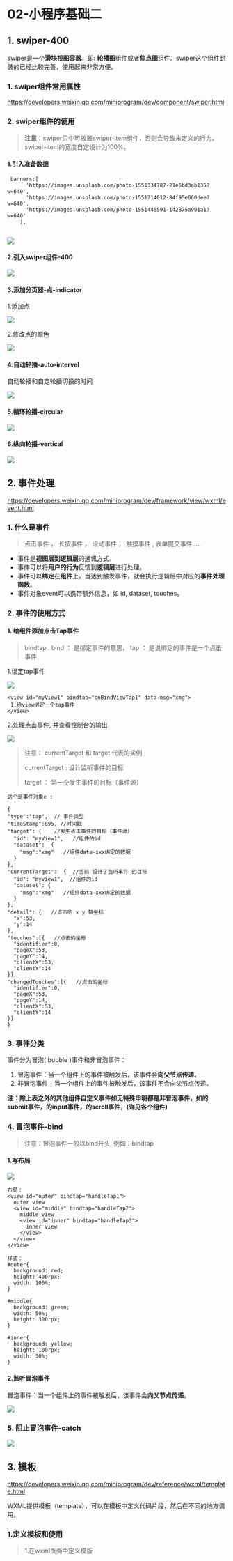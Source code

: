 # 02-小程序基础二

## 1. swiper-400

swiper是一个**滑块视图容器**。即: **轮播图**组件或者**焦点图**组件。swiper这个组件封装的已经比较完善，使用起来非常方便。

### 1. swiper组件常用属性

https://developers.weixin.qq.com/miniprogram/dev/component/swiper.html

### 2. swiper组件的使用

> **注意**：swiper只中可放置swiper-item组件，否则会导致未定义的行为。swiper-item的宽度自定设计为100%。

#### 1.引入准备数据

```
 banners:[
      'https://images.unsplash.com/photo-1551334787-21e6bd3ab135?w=640',
      'https://images.unsplash.com/photo-1551214012-84f95e060dee?w=640',
      'https://images.unsplash.com/photo-1551446591-142875a901a1?w=640'
    ],
  
```

![](./img/16.png)

#### 2.引入swiper组件-400

![](./img/17.png)

#### 3.添加分页器-点-indicator

1.添加点

![](./img/18.png)



2.修改点的颜色

![](./img/19.png)

#### 4.自动轮播-auto-intervel

自动轮播和自定轮播切换的时间

![](./img/20.png)



#### 5.循环轮播-circular

![](./img/21.png)

#### 6.纵向轮播-vertical

![](./img/22.png)



## 2. 事件处理

<https://developers.weixin.qq.com/miniprogram/dev/framework/view/wxml/event.html>

### 1. 什么是事件

> 点击事件 ， 长按事件  ， 滚动事件  ， 触摸事件 , 表单提交事件.....

- 事件是**视图层到逻辑层**的通讯方式。
- 事件可以将**用户的行为**反馈到**逻辑层**进行处理。
- 事件可以**绑定**在**组件**上，当达到触发事件，就会执行逻辑层中对应的**事件处理函数**。
- 事件对象event可以携带额外信息，如 id, dataset, touches。

### 2. 事件的使用方式

#### 1. 给组件添加点击Tap事件

> bindtap  :  bind ： 是绑定事件的意思， tap ： 是说绑定的事件是一个点击事件

1.绑定tap事件

![](./img/36.png)

```
<view id="myView1" bindtap="onBindViewTap1" data-msg="xmg"> 
 1.给view绑定一个tap事件
</view>
```



2.处理点击事件, 并查看控制台的输出

![](./img/37.png)

> 注意： currentTarget   和  target  代表的实例
>
> currentTarget : 设计监听事件的目标
>
> target ： 第一个发生事件的目标（事件源）

```
这个是事件对象e :

{
"type":"tap",  // 事件类型
"timeStamp":895, //时间戳
"target": {    //发生点击事件的目标（事件源）
  "id": "myView1",   //组件的id
  "dataset":  {  
    "msg":"xmg"   //组件data-xxx绑定的数据
  }
},
"currentTarget":  {  //当前 设计了监听事件 的目标
  "id": "myview1",  //组件的id
  "dataset": {
    "msg":"xmg"   //组件data-xxx绑定的数据
  }
},
"detail": {   //点击的 x y 轴坐标
  "x":53,
  "y":14
},
"touches":[{   //点击的坐标
  "identifier":0,
  "pageX":53,
  "pageY":14,
  "clientX":53,
  "clientY":14
}],
"changedTouches":[{   //点击的坐标
  "identifier":0,
  "pageX":53,
  "pageY":14,
  "clientX":53,
  "clientY":14
}]
}
```

### 3. 事件分类

事件分为冒泡( bubble )事件和非冒泡事件：

1. 冒泡事件：当一个组件上的事件被触发后，该事件会**向父节点传递**。
2. 非冒泡事件：当一个组件上的事件被触发后，该事件不会向父节点传递。



**注：除上表之外的其他组件自定义事件如无特殊申明都是非冒泡事件，如的submit事件，的input事件，的scroll事件，(详见各个组件)**



### 4. 冒泡事件-bind

> 注意：冒泡事件一般以bind开头, 例如：bindtap

#### 1.写布局

![](./img/38.png)

```
布局：
<view id="outer" bindtap="handleTap1">
  outer view
  <view id="middle" bindtap="handleTap2">
    middle view
    <view id="inner" bindtap="handleTap3">
      inner view
    </view>
  </view>
</view>

样式：
#outer{
  background: red;
  height: 400rpx;
  width: 100%;
}

#middle{
  background: green;
  width: 50%;
  height: 300rpx;
}

#inner{
  background: yellow;
  height: 100rpx;
  width: 30%;
}
```

#### 2.监听冒泡事件

冒泡事件：当一个组件上的事件被触发后，该事件会**向父节点传递**。

![](./img/39.png)



### 5. 阻止冒泡事件-catch

![](./img/40.png)



## 3. 模板

https://developers.weixin.qq.com/miniprogram/dev/reference/wxml/template.html

WXML提供模板（template），可以在模板中定义代码片段，然后在不同的地方调用。

### 1.定义模板和使用

> 1.在wxml页面中定义模版  <template name="abc"> xxxx <template>
>
> 2.使用模版 <template is="abc"   data="{{   }}"> <template>

```html
<!-- 1.定义模板 -->
<template name="tempName">
  <view> 
      <text>我是一个模板</text>
  </view>
</template>

<!-- 2.使用模板 -->
<template is="tempName"/>
```

### 2.动态渲染模板

> <template is="{{2>4?'tempName1':'tempName2'}}"/>

```html
<!-- 1.定义模板 -->
<template name="tempName1">
  <view> 
      <text>我是第1个模板</text>
  </view>
</template>

<template name="tempName2">
  <view> 
      <text>我是第2个模板</text>
  </view>
</template>

<!-- 2.使用模板 -->
<template is="{{2>4?'tempName1':'tempName2'}}"/>
```

### 3.模板接收参数

布局代码

```html
<!-- 1.定义模板 -->
<template name="tempName1">
  <view> 
      <text>我是第1个模板\n</text>
      <!-- 3.接收参数  -->
      <text>{{msg}}-->{{time}}</text>
  </view>
</template>

<template name="tempName2">
  <view> 
      <text>我是第2个模板\n</text>
    	<!-- 3.接收参数  -->
      <text>{{msg}}-->{{time}}</text>
  </view>
</template>

<!-- 2.使用模板 data传递参数  -->
<template is="{{2>4?'tempName1':'tempName2'}}" data="{{...item}}"/>
```

js代码：

```js
 /**
   * 页面的初始数据
   * 可以在item中定义一个事件的名称传递到模版中 
   */
  data: {
    item: {
      msg: 'this is a template',
      time: '2018-12-16'
    }
  },
```

### 4.模板的抽取

> 1.定义外部模版<template name=""> xxxx </template>
>
> 2.导入外部模版 <import src="" ></import>
>
> 3.使用模版：<template is=""  data="{{}}"></template>

1.定义外部的模板

![](./img/4.png)



> 模板中的样式一般写在app.wxss文件中或者直接写在组件上（ 也可以写在使用模板的页面上，例如：template.wxss上）

**2.引用外部的模板**

https://developers.weixin.qq.com/miniprogram/dev/framework/view/wxml/import.html

![](./img/5.png)

```html
<!-- 3.使用外部的模板 -->
<import src="../temp/message.wxml" />
<template is="tempName3" data="{{...item}}"/>
```

### 5.import VS include

**import 有作用域的概念**，即只会 import 目标文件中定义的 template，而不会 import 目标文件 import 的 template。

**如：B import A，C import B，在C中可以使用B定义的template，在B中可以使用A定义的template，但是C不能使用A定义的template**。

```html
<!-- A.wxml -->
<template name="A">
  <text> A template </text>
</template>

<!-- B.wxml -->
<import src="a.wxml" /> <!-- B import A, B可以使用A中的模板 -->
<template name="B">
  <template is="A" />
  <text> B template </text>
</template>

<!-- C.wxml -->
<import src="b.wxml" />
<template is="A" />  <!-- C import B, C可用B中的模板,而不能用A中的模板。这种是错误的-->
<template is="B" />  <!-- 对的 -->
```



**include** 可以将目标文件**除了**  < template/>   < wxs /> 外的整个代码引入，相当于是拷贝到 `include` 位置，如下面案例：

```html
<!-- header.wxml -->
<view> header </view>

<!-- footer.wxml -->
<view> footer </view>
```

```html
<!-- index.wxml -->
<include src="header.wxml" /> 
    <view> body </view> 
<include src="footer.wxml" />
```

![](./img/6.png)

```html
<!-- 4.在template.wxml中include外部的文件 -->
<include src="../temp/message.wxml" />
```



## 4. WXS

### 1. 小程序脚本语言简介

WXS（WeiXin Script）是**小程序的一套脚本语言**，结合 `WXML`，可以构建出页面的结构。

注意：

1. wxs **不依赖**于运行时的基础库版本，可以在所有版本的小程序中运行。
2. wxs 与 javascript 是**不同**的语言，有自己的语法，并不和 javascript 一致。
3. wxs 的运行环境和其他 javascript 代码是**隔离**的，wxs 中不能调用其他 javascript 文件中定义的函数，也不能调用小程序提供的API。
4. 由于运行环境的差异，在 iOS 设备上小程序内的 wxs 会比 javascript 代码**快 2 ~ 20 倍**。在 android 设备上二者运行效率无差异。

> 1. 小程序脚本语言 主要是用来增强页面的表达能力
>
> 2. 对es6的支持不友好。比如，const  let 箭头函数不支持。



小程序原理架构图：

微信小程序的框架包含两部分View视图层(可能存在多个)、App Service逻辑层(一个)，View层用来渲染页面结构，AppService层用来逻辑处理、数据请求、接口调用，它们在两个进程（webview）里运行。

视图层使用WebView渲染，逻辑层使用JSCore运行。

视图层和逻辑层通过系统层的WeixinJsBridage进行通信，逻辑层把数据变化通知到视图层，触发视图层页面更新，视图层把触发的事件通知到逻辑层进行业务处理。

![](./img/43.png)



**讲一下wxs :**

**由于view 与 App Service**是不同线程,之前是传递数据。现在当遇到一些数据需要在view中处理时, 就可以用wxs来处理。



### 2. WXS 的简单示例

> 1.在wxml中定义wxs模版  <wxs module="msg" >  xxxxx  </wxs>
>
> 2.使用：<text> {{  msg.xxx }} </text>

![](./img/1.png)

```html
<!-- 1.在wxs中定义变量 -->
<wxs module="msg">

  var message1 = '我是在wxs中定义的变量message1';
  var message2 = '我是在wxs中定义的变量message2';


  //module.exports.message1=message1;
  //module.exports.message2=message2;

  <!-- 导出定义的变量 -->
  module.exports = {
    message1:message1, //这里不能简写
    message2:message2
  }

</wxs>

<!-- 2.使用data定义的变量 -->
<view>{{value}}</view>

<!-- 3.使用wxs中定义的变量 -->
<view>{{msg.message1}}</view>
<view>{{msg.message2}}</view>

```

#### 1. 变量

- WXS 中的变量均为**值的引用**。
- **没有声明**的变量直接赋值使用，会被定义为**全局变量**。
- 如果只声明变量而不赋值，则默认值为 `undefined`。
- var表现与javascript一致，会有变量提升。

```js
var foo = 1
var bar = 'hello world'
var i // i === undefined
```

上面代码，分别声明了 `foo`、 `bar`、 `i` 三个变量。然后，`foo` 赋值为数值 `1` ，`bar` 赋值为字符串 `"hello world"`。



变量命名必须符合下面两个规则：

- 首字符必须是：字母（a-zA-Z），下划线（_）
- 剩余字符可以是：字母（a-zA-Z），下划线（_）， 数字（0-9）

#### 2. 注释

WXS 主要有 3 种注释的方法。

**示例代码：**

```html
<!-- wxml -->
<wxs module="sample">

  // 方法一：单行注释 
  /* 方法二：多行注释 */ 
  
  /* 方法三：结尾注释。即从 /* 开始往后的所有 WXS 代码均被注释 var a = 1; var b = 2; var c = "fake";
  
</wxs>
```

上述例子中，所有 WXS 代码均被注释掉了。

> 方法三 和 方法二 的唯一区别是，没有 `*/` 结束符。



### 3. wxs数据处理-时间格式化

获取时间戳：https://tool.lu/timestamp

1545117587000   ----->   2018-12-18 15:19:47

下面的案例是将data中的时间戳 , 格式化后输出到界面

1.wxml  查看数据类型的api

```html
<!-- 1.在wxs中定义变量 -->
<wxs module="msg">
  
  var formTime = function(time){
    //1.查看数据类型的api, 注意获取date不是通过new Date()
    var date=getDate(time) //只接受number类型
    var formTime = date.getFullYear() +'-'+ ( date.getMonth()+1 ) +'-'+date.getDate();
    return formTime;
  }

  module.exports = {
    formTime:formTime  //这里不能简写
  }

</wxs>

<!-- 3.使用wxs中定义的变量 -->
<view>{{ msg.formTime(time) }}</view>
```



2.js

```js
  /**
   * 页面的初始数据
   */
  data: {
    value:'我是在data定义的变量',
    time:1545117587000
  },
```





### 4. wxs工具类-价格格式

> 1.第一编写wxs文件，不用指定module
>
> 2.<wxs  src=""   module="tools" >  xxxxx  </wxs>
>
> 3.使用：<text> {{  tools.xxx }} </text>

#### 1. 在wxs文件中编写函数

![](./img/2.png)



```js
var message = '价格的格式化';

var formPrice = function(price){
  //1.把字符串转成int
  price = parseFloat(price);
  //2.保留2位小数点
  return price.toFixed(2);
}

module.exports= {
  message:message,  //不支持简写
  formPrice: formPrice
}

```



#### 2. 导入编写好的工具函数

> <wxs src="../wxs/tools.wxs" module="tools"></wxs>

![](./img/3.png)



```html
<!-- 4.引用外部wxs定义的工具 -->
<wxs src="../wxs/tools.wxs" module="tools"></wxs>
<view>{{ tools.message}}:{{ tools.formPrice('112.242343') }}</view>
```





## 5. open-data组件

https://developers.weixin.qq.com/miniprogram/dev/component/open-data.html

用于展示微信**开放的数据**(  不需要授权也可以获取部分的用户数据  )

```html
<open-data type="userNickName"></open-data>
<view style='width:200rpx;height:200rpx;'>
    <open-data type="userAvatarUrl"></open-data>
</view>
<open-data type="userNickName" lang="en"></open-data>
```

> 注意：open-data组件圆头像如何实现？ overflow : hidde

## 6. picker

从**底部弹起**的滚动选择器，现支持五种选择器，通过mode来区分，分别是普通选择器，多列选择器，时间选择器，日期选择器，省市区选择器，默认是普通选择器。

### 1. 普通选择器-selector

> array: ['美国', '中国', '巴西', '日本','韩国','巴西','印度','泰国'],

![](./img/13.png)

1.wxml

```html
<picker
  mode="selector"
  range="{{array}}"
  value='1'
  bindchange="onbindchange"
>
    <button size='mini' type='primary'>1.普通选择器</button>
</picker>
```



2.js

```js
  /**
   * 页面的初始数据
   */
  data: {
    array: ['美国', '中国', '巴西', '日本','韩国','巴西','印度','泰国'],
  },
    
  /**点击确认时回调 */
  onbindchange:function(event){
     console.log(event.detail)

  },
  
```



### 2. 多列选择器-multiSelector

![](./img/14.png)



1.wxml

```html
<picker
  mode="multiSelector"
  range="{{multiArray}}"
  value='{{multiIndex}}' 
  bindcolumnchange="onbindcolumnchange"
  bindchange="onbindchange"
>
    <button size='mini' type='primary'>2.多列选择器</button>
</picker>
```

2.js

```js
  /**
   * 页面的初始数据
   */
  data: {
    array: ['美国', '中国', '巴西', '日本','韩国','巴西','印度','泰国'],

    multiArray: [
        ['无脊柱动物', '脊柱动物'], 
        ['扁性动物', '线形动物', '环节动物', '软体动物', '节肢动物'], 
        ['猪肉绦虫', '吸血虫']
    ],
    multiIndex: [1, 0, 1], 
      
  },


  /**点击确认时回调 */
  onbindchange:function(event){
     console.log(event.detail)

  },

  /** 当滚动的时候会回调*/
  onbindcolumnchange:function(event){
    console.log(event.detail) // {column:0,value:0}  代表是滚动第0列的第0个值
  },
```



### 3. 时间选择器-time

![](./img/15.png)

1.wxml

```html
<picker
    mode="time"
    value="{{time}}"
    start="09:00"
    end="21:00"
    bindchange="bindTimeChange"
  >
    <button size='mini' type='primary'>2.时间选择器</button>
</picker>
```



2.js

```js
  /**
   * 页面的初始数据
   */
  data: {
    ....
    ....

    time: '12:01',

  },

  bindTimeChange:function(event){
    console.log(event.detail)
  },
```





### 4. 日期选择器-date



1.wxml

```html

<picker
    mode="date"
    value="{{date}}"
    start="2015-09-01"
    end="2017-09-01"
    bindchange="bindDateChange"
  >
    <button size='mini' type='primary'>4.日期选择器</button>
</picker>
```



2.js

```js
 data: {
    ....
    date:'2016-01-01'

  },
  
  bindDateChange:function(event){
    console.log(event.detail)
  },
  
```



### 5. 省市区选择器-region

region  [ˈri:dʒən]  区域

![](./img/56.png)



1.wxml

```html
<picker
    mode="region"
    bindchange="bindRegionChange"
    value="{{region}}"
    custom-item="{{customItem}}"
  >
    <button size='mini' type='primary'>5.省市区选择器</button>
</picker>
```



2.js

```js
  /**
   * 页面的初始数据
   */
  data: {
    ....
    
    region: ['广东省', '广州市', '海珠区'],
    customItem: '全部'

  },

  bindRegionChange: function (event) {
    console.log(event.detail)
  },
```

> 注意：很多属性不是必须的
